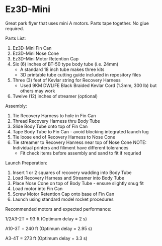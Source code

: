 # Ez3D-Mini
Great park flyer that uses mini A motors. Parts tape together. No glue required. 

Parts List:
1. Ez3D-Mini Fin Can
2. Ez3D-Mini Nose Cone
3. Ez3D-Mini Motor Retention Cap
4. Six (6) inches of BT-50 type body tube (i.e. 24mm)
   - A standard 18 inch tube makes three kits
   - 3D printable tube cutting guide included in repository files
6. Three (3) feet of Kevlar string for Recovery Harness
   - Used 9KM DWLIFE Black Braided Kevlar Cord (1.3mm, 300 lb) but others may work
8. Twelve (12) inches of streamer (optional)

Assembly: 
1. Tie Recovery Harness to hole in Fin Can
2. Thread Recovery Harness thru Body Tube
3. Slide Body Tube onto top of Fin Can
4. Tape Body Tube to Fin Can - avoid blocking integrated launch lug
5. Tie loose end of Recovery Harness to Nose Cone
6. Tie streamer to Recovery Hanress near top of Nose Cone
   NOTE: Individual printers and filiment have different tolerances
   - Fit check items before assembly and sand to fit if requried

Launch Preperation:
1. Insert 1 or 2 squares of recovery wadding into Body Tube
2. Load Recovery Harness and Streamer into Body Tube
3. Place Nose Cone on top of Body Tube - ensure slightly snug fit
4. Load motor into Fin Can
5. Screw Motor Retention Cap onto base of Fin Can
6. Launch using standard model rocket procedures

Recommended motors and expected performance: 



1/2A3-2T   = 93 ft  (Optimum delay = 2 s)

A10-3T      = 240 ft (Optimum delay = 2.95 s)

A3-4T       = 273 ft (Optimum delay = 3.3 s)

